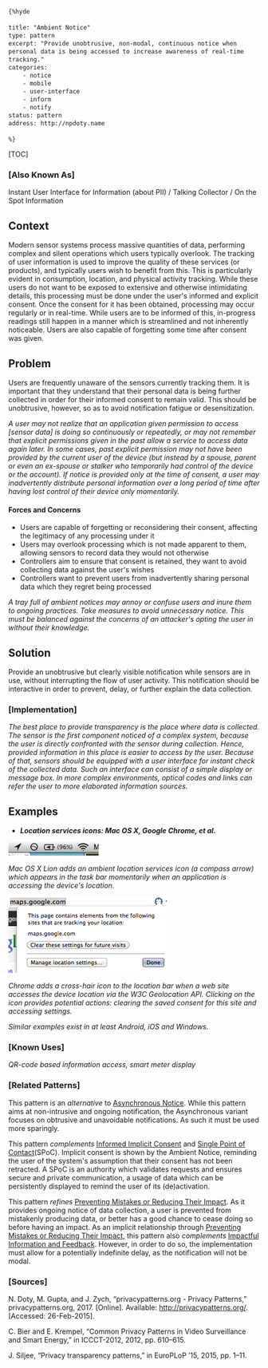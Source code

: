     {%hyde

    title: "Ambient Notice"
    type: pattern
    excerpt: "Provide unobtrusive, non-modal, continuous notice when personal data is being accessed to increase awareness of real-time tracking."
    categories:
        - notice
        - mobile
        - user-interface
        - inform
        - notify
    status: pattern
    address: http://npdoty.name

    %}

[TOC]

### [Also Known As]
<!-- All other names the pattern is known by.-->

Instant User Interface for Information (about PII) / Talking Collector / On the Spot Information

## Context
<!-- The situations in which the pattern may apply.-->
<!-- Aspects which constrain the solution, but are not modified by it. They affect the impact of different forces.-->

Modern sensor systems process massive quantities of data, performing complex and silent operations which users typically overlook. The tracking of user information is used to improve the quality of these services (or products), and typically users wish to benefit from this. This is particularly evident in consumption, location, and physical activity tracking. While these users do not want to be exposed to extensive and otherwise intimidating details, this processing must be done under the user's informed and explicit consent. Once the consent for it has been obtained,  processing may occur regularly or in real-time. While users are to be informed of this, in-progress readings still happen in a manner which is streamlined and not inherently noticeable. Users are also capable of forgetting some time after consent was given.

## Problem
<!-- The problem a pattern addresses, including a list of forces describing why a problem might be difficult to solve.-->

Users are frequently unaware of the sensors currently tracking them. It is important that they understand that their personal data is being further collected in order for their informed consent to remain valid. This should be unobtrusive, however, so as to avoid notification fatigue or desensitization.

_A user may not realize that an application given permission to access [sensor data] is doing so continuously or repeatedly, or may not remember that explicit permissions given in the past allow a service to access data again later. In some cases, past explicit permission may not have been provided by the current user of the device (but instead by a spouse, parent or even an ex-spouse or stalker who temporarily had control of the device or the account). If notice is provided only at the time of consent, a user may inadvertently distribute personal information over a long period of time after having lost control of their device only momentarily._

#### Forces and Concerns
<!-- Implications in this problem which affect the appropriateness of a solution, and are affected by this pattern.-->
<!-- Forces should be highly visible for easy reference, where less obvious a dedicated section is recommended.-->
- Users are capable of forgetting or reconsidering their consent, affecting the legitimacy of any processing under it
- Users may overlook processing which is not made apparent to them, allowing sensors to record data they would not otherwise
- Controllers aim to ensure that consent is retained, they want to avoid collecting data against the user's wishes
- Controllers want to prevent users from inadvertently sharing personal data which they regret being processed

_A tray full of ambient notices may annoy or confuse users and inure them to ongoing practices. Take measures to avoid unnecessary notice. This must be balanced against the
concerns of an attacker's opting the user in without their knowledge._

## Solution
<!-- A concise description of how the pattern addresses the problem.-->

Provide an unobtrusive but clearly visible notification while sensors are in use, without interrupting the flow of user activity. This notification should be interactive in order to prevent, delay, or further explain the data collection.

<!--### [Structure]-->
<!--A detailed specification of the structural aspects of the pattern. A class diagram if applicable.-->



### [Implementation]
<!--Guidelines for implementing the pattern; code fragments; suggested PETS; policy fragments.-->

_The best place to provide transparency is the place where data is collected. The sensor is the first component noticed of a complex system, because the user is directly confronted with the sensor during collection. Hence, provided information in this place is easier to access by the user. Because of that, sensors should be equipped with a user interface for instant check of the collected data. Such an interface can consist of a simple display or message box. In more complex environments, optical codes and links can refer the user to more elaborated information sources._

<!--## Consequences-->
<!--The advantages (benefits) and disadvantages (liabilities) of applying the pattern.-->



<!--### [Constraints]-->
<!-- limitations as a consequence of applying the pattern.-->



## Examples
<!--Motivational example to see how the pattern is applied.-->

* _**Location services icons: Mac OS X, Google Chrome, et al.**_

![Lion Location Icon](media/images/lion_location_icon.png)

_Mac OS X Lion adds an ambient location services icon (a compass arrow) which appears in the task bar momentarily when an application is accessing the device's location._

![Chrome Location Icon](media/images/chrome_location_icon.png)

_Chrome adds a cross-hair icon to the location bar when a web site accesses the device location via the W3C Geolocation API. Clicking on the icon provides potential actions: clearing the saved consent for this site and accessing settings._

_Similar examples exist in at least Android, iOS and Windows._

### [Known Uses]
<!-- Pointers to various applications of the pattern.-->

_QR-code based information access, smart meter display_

<!--## See Also-->
<!-- Any pointers to relevant information, not contained in the subfields below.-->



### [Related Patterns]
<!-- Supporting and conflicting patterns-->

This pattern is an _alternative_ to [Asynchronous Notice](Asynchronous-Notice). While this pattern aims at non-intrusive and ongoing notification, the Asynchronous variant focuses on obtrusive and unavoidable notifications. As such it must be used more sparingly.

This pattern _complements_ [Informed Implicit Consent](Informed-Implicit-Consent) and [Single Point of Contact](Single-Point-of-Contact)(SPoC). Implicit consent is shown by the Ambient Notice, reminding the user of the system's assumption that their consent has not been retracted. A SPoC is an authority which validates requests and ensures secure and private communication, a usage of data which can be persistently displayed to remind the user of its (de)activation.

This pattern _refines_ [Preventing Mistakes or Reducing Their Impact](Preventing-Mistakes-or-Reducing-Their-Impact). As it provides ongoing notice of data collection, a user is prevented from mistakenly producing data, or better has a good chance to cease doing so before having an impact. As an implicit relationship through [Preventing Mistakes or Reducing Their Impact](Preventing-Mistakes-or-Reducing-Their-Impact), this pattern also _complements_ [Impactful Information and Feedback](Impactful-Information-and-Feedback). However, in order to do so, the implementation must allow for a potentially indefinite delay, as the notification will not be modal.


### [Sources]
<!-- References to the original source of the pattern.-->

N. Doty, M. Gupta, and J. Zych, “privacypatterns.org - Privacy Patterns,” privacypatterns.org, 2017. [Online]. Available: http://privacypatterns.org/. [Accessed: 26-Feb-2015].

C. Bier and E. Krempel, “Common Privacy Patterns in Video Surveillance and Smart Energy,” in ICCCT-2012, 2012, pp. 610–615.

J. Siljee, “Privacy transparency patterns,” in EuroPLoP ’15, 2015, pp. 1–11.

<!--## General Comments-->
<!-- Separate discussion on the pattern.-->



<!--## Tags-->
<!-- User definable descriptors for additional correlation.-->


